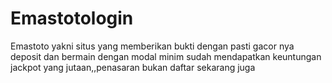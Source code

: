 # Emastotologin
Emastoto yakni situs yang memberikan bukti dengan pasti gacor nya deposit dan bermain dengan modal minim sudah mendapatkan keuntungan jackpot yang jutaan,,penasaran bukan daftar sekarang juga
